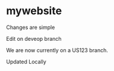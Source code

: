 # mywebsite

Changes are simple

Edit on deveop branch

We are now currently on a US123 branch.

Updated Locally 
